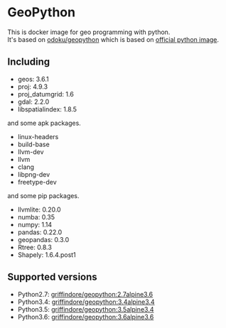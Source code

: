# GeoPython

This is docker image for geo programming with python.  
It's based on [odoku/geopython](https://hub.docker.com/r/odoku/geopython/) which is based on [official python image](https://hub.docker.com/_/python/).


## Including

- geos: 3.6.1
- proj: 4.9.3
- proj_datumgrid: 1.6
- gdal: 2.2.0
- libspatialindex: 1.8.5

and some apk packages.

- linux-headers
- build-base
- llvm-dev
- llvm
- clang
- libpng-dev
- freetype-dev

and some pip packages.

- llvmlite: 0.20.0
- numba: 0.35
- numpy: 1.14
- pandas: 0.22.0
- geopandas: 0.3.0
- Rtree: 0.8.3
- Shapely: 1.6.4.post1

## Supported versions

- Python2.7: [griffindore/geopython:2.7alpine3.6](https://github.com/griffindore/docker-geopython/tree/master/python2.7)
- Python3.4: [griffindore/geopython:3.4alpine3.4](https://github.com/griffindore/docker-geopython/tree/master/python3.4)
- Python3.5: [griffindore/geopython:3.5alpine3.4](https://github.com/griffindore/docker-geopython/tree/master/python3.5)
- Python3.6: [griffindore/geopython:3.6alpine3.6](https://github.com/griffindore/docker-geopython/tree/master/python3.6)
